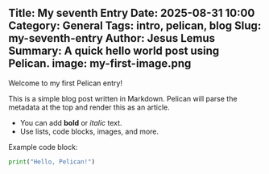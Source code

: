Title: My seventh Entry
Date: 2025-08-31 10:00
Category: General
Tags: intro, pelican, blog
Slug: my-seventh-entry
Author: Jesus Lemus
Summary: A quick hello world post using Pelican.
image: my-first-image.png
---

Welcome to my first Pelican entry!  

This is a simple blog post written in Markdown. Pelican will parse the metadata at the top and render this as an article.

- You can add **bold** or *italic* text.  
- Use lists, code blocks, images, and more.  

Example code block:

```python
print("Hello, Pelican!")
